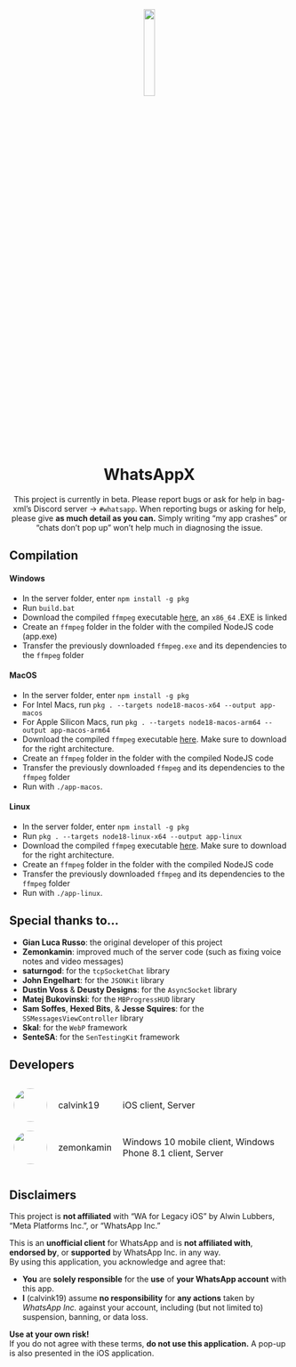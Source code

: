 <div align="center">
<img src="Xcode%20Project/WhatsApp%20Legacy/Images/logo_large.png" width=20% height=20%>
<h1>WhatsAppX</h1>

This project is currently in beta. Please report bugs or ask for help in bag-xml’s Discord server -> `#whatsapp`. When reporting bugs or asking for help, please give **as much detail as you can.** Simply writing “my app crashes” or “chats don’t pop up” won’t help much in diagnosing the issue.

</div>

## Compilation
#### Windows
- In the server folder, enter `npm install -g pkg`
- Run `build.bat`
- Download the compiled `ffmpeg` executable [here](https://github.com/BtbN/FFmpeg-Builds/releases/download/latest/ffmpeg-master-latest-win64-lgpl.zip), an `x86_64` .EXE is linked
- Create an `ffmpeg` folder in the folder with the compiled NodeJS code (app.exe)
- Transfer the previously downloaded `ffmpeg.exe` and its dependencies to the `ffmpeg` folder

#### MacOS
- In the server folder, enter `npm install -g pkg`
- For Intel Macs, run `pkg . --targets node18-macos-x64 --output app-macos`
- For Apple Silicon Macs, run `pkg . --targets node18-macos-arm64 --output app-macos-arm64`
- Download the compiled `ffmpeg` executable [here](https://evermeet.cx/ffmpeg/). Make sure to download for the right architecture.
- Create an `ffmpeg` folder in the folder with the compiled NodeJS code
- Transfer the previously downloaded `ffmpeg` and its dependencies to the `ffmpeg` folder
- Run with `./app-macos`.

#### Linux
- In the server folder, enter `npm install -g pkg`
- Run `pkg . --targets node18-linux-x64 --output app-linux`
- Download the compiled `ffmpeg` executable [here](https://johnvansickle.com/ffmpeg/). Make sure to download for the right architecture.
- Create an `ffmpeg` folder in the folder with the compiled NodeJS code
- Transfer the previously downloaded `ffmpeg` and its dependencies to the `ffmpeg` folder
- Run with `./app-linux`.

## Special thanks to...
- **Gian Luca Russo**: the original developer of this project
- **Zemonkamin**: improved much of the server code (such as fixing voice notes and video messages)
- **saturngod**: for the `tcpSocketChat` library
- **John Engelhart**: for the `JSONKit` library
- **Dustin Voss** & **Deusty Designs**: for the `AsyncSocket` library
- **Matej Bukovinski**: for the `MBProgressHUD` library
- **Sam Soffes**, **Hexed Bits**, & **Jesse Squires**: for the `SSMessagesViewController` library
- **Skal**: for the `WebP` framework
- **SenteSA**: for the `SenTestingKit` framework

## Developers
<table style="border-collapse: separate; border-spacing: 0 10px;">
  <tr>
    <td style="vertical-align: middle;">
      <img src="Xcode%20Project/WhatsApp%20Legacy/Images/pfp.jpeg" style="width:60px; height:60px; border-radius:50%;">
    </td>
    <td style="vertical-align: middle; padding-left: 12px; font-size: 16px;">
      calvink19
    </td>
    <td style="vertical-align: middle; padding-left: 12px; font-size: 16px;">
      iOS client, Server
    </td>
  </tr>
  <tr>
    <td style="vertical-align: middle;">
      <img src="https://cdn.discordapp.com/avatars/274765047342039040/71631003d16f8893dc72f789c1c992d6.png" style="width:60px; height:60px; border-radius:50%;">
    </td>
    <td style="vertical-align: middle; padding-left: 12px; font-size: 16px;">
      zemonkamin
    </td>
    <td style="vertical-align: middle; padding-left: 12px; font-size: 16px;">
      Windows 10 mobile client, Windows Phone 8.1 client, Server
    </td>
  </tr>

</table>

## Disclaimers
This project is **not affiliated** with “WA for Legacy iOS” by Alwin Lubbers, “Meta Platforms Inc.”, or “WhatsApp Inc.”

This is an **unofficial client** for WhatsApp and is **not affiliated with**, **endorsed by**, or **supported** by WhatsApp Inc. in any way.  
By using this application, you acknowledge and agree that:
- **You** are **solely responsible** for the **use** of **your WhatsApp account** with this app.
- **I** (calvink19) assume **no responsibility** for **any actions** taken by _WhatsApp Inc._ against your account, including (but not limited to) suspension, banning, or data loss.

**Use at your own risk!**  
If you do not agree with these terms, **do not use this application.** A pop-up is also presented in the iOS application.

